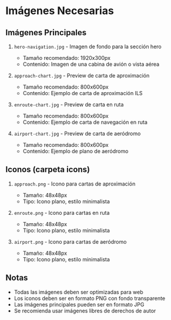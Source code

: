 # Imágenes Necesarias

## Imágenes Principales
1. `hero-navigation.jpg` - Imagen de fondo para la sección hero
   - Tamaño recomendado: 1920x300px
   - Contenido: Imagen de una cabina de avión o vista aérea

2. `approach-chart.jpg` - Preview de carta de aproximación
   - Tamaño recomendado: 800x600px
   - Contenido: Ejemplo de carta de aproximación ILS

3. `enroute-chart.jpg` - Preview de carta en ruta
   - Tamaño recomendado: 800x600px
   - Contenido: Ejemplo de carta de navegación en ruta

4. `airport-chart.jpg` - Preview de carta de aeródromo
   - Tamaño recomendado: 800x600px
   - Contenido: Ejemplo de plano de aeródromo

## Iconos (carpeta icons)
1. `approach.png` - Icono para cartas de aproximación
   - Tamaño: 48x48px
   - Tipo: Icono plano, estilo minimalista

2. `enroute.png` - Icono para cartas en ruta
   - Tamaño: 48x48px
   - Tipo: Icono plano, estilo minimalista

3. `airport.png` - Icono para cartas de aeródromo
   - Tamaño: 48x48px
   - Tipo: Icono plano, estilo minimalista

## Notas
- Todas las imágenes deben ser optimizadas para web
- Los iconos deben ser en formato PNG con fondo transparente
- Las imágenes principales pueden ser en formato JPG
- Se recomienda usar imágenes libres de derechos de autor
